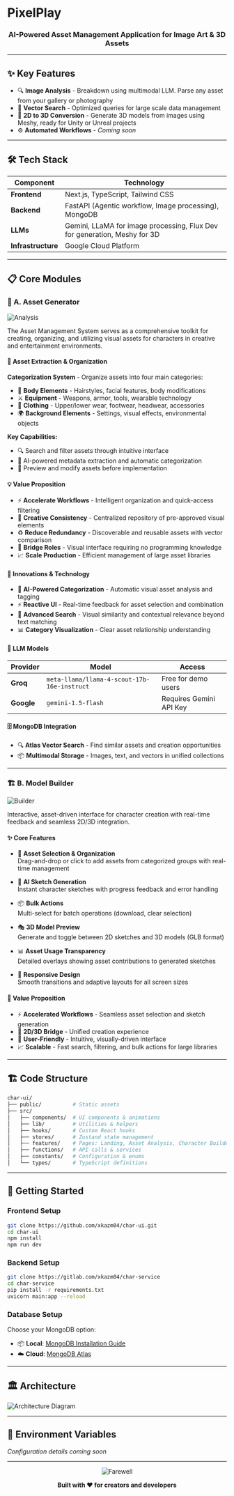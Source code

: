 # PixelPlay
<div align="center">
  <h3>AI-Powered Asset Management Application for Image Art & 3D Assets</h3>
</div>

---

## ✨ Key Features

- 🔍 **Image Analysis** - Breakdown using multimodal LLM. Parse any asset from your gallery or photography
- 🔎 **Vector Search** - Optimized queries for large scale data management
- 🎯 **2D to 3D Conversion** - Generate 3D models from images using Meshy, ready for Unity or Unreal projects
- ⚙️ **Automated Workflows** - *Coming soon*

---

## 🛠 Tech Stack

| Component | Technology |
|-----------|------------|
| **Frontend** | Next.js, TypeScript, Tailwind CSS |
| **Backend** | FastAPI (Agentic workflow, Image processing), MongoDB |
| **LLMs** | Gemini, LLaMA for image processing, Flux Dev for generation, Meshy for 3D |
| **Infrastructure** | Google Cloud Platform |

---

## 📋 Core Modules

### 🎨 A. Asset Generator

![Analysis](public/landing/superman_extract.gif)

The Asset Management System serves as a comprehensive toolkit for creating, organizing, and utilizing visual assets for characters in creative and entertainment environments.

#### 📂 Asset Extraction & Organization

**Categorization System** - Organize assets into four main categories:

- 👤 **Body Elements** - Hairstyles, facial features, body modifications
- ⚔️ **Equipment** - Weapons, armor, tools, wearable technology  
- 👕 **Clothing** - Upper/lower wear, footwear, headwear, accessories
- 🌍 **Background Elements** - Settings, visual effects, environmental objects

**Key Capabilities:**
- 🔍 Search and filter assets through intuitive interface
- 🤖 AI-powered metadata extraction and automatic categorization
- 👀 Preview and modify assets before implementation

#### 💡 Value Proposition

- ⚡ **Accelerate Workflows** - Intelligent organization and quick-access filtering
- 🎯 **Creative Consistency** - Centralized repository of pre-approved visual elements
- ♻️ **Reduce Redundancy** - Discoverable and reusable assets with vector comparison
- 🔗 **Bridge Roles** - Visual interface requiring no programming knowledge
- 📈 **Scale Production** - Efficient management of large asset libraries

#### 🚀 Innovations & Technology

- 🧠 **AI-Powered Categorization** - Automatic visual asset analysis and tagging
- ⚡ **Reactive UI** - Real-time feedback for asset selection and combination
- 🔎 **Advanced Search** - Visual similarity and contextual relevance beyond text matching
- 📊 **Category Visualization** - Clear asset relationship understanding

#### 🤖 LLM Models

| Provider | Model | Access |
|----------|-------|--------|
| **Groq** | `meta-llama/llama-4-scout-17b-16e-instruct` | Free for demo users |
| **Google** | `gemini-1.5-flash` | Requires Gemini API Key |

#### 🗄️ MongoDB Integration

- 🔍 **Atlas Vector Search** - Find similar assets and creation opportunities
- 📦 **Multimodal Storage** - Images, text, and vectors in unified collections

---

### 🏗️ B. Model Builder

![Builder](public/landing/jinx_generate.gif)

Interactive, asset-driven interface for character creation with real-time feedback and seamless 2D/3D integration.

#### ✨ Core Features

- 🎯 **Asset Selection & Organization**  
  Drag-and-drop or click to add assets from categorized groups with real-time management

- 🎨 **AI Sketch Generation**  
  Instant character sketches with progress feedback and error handling

- 📦 **Bulk Actions**  
  Multi-select for batch operations (download, clear selection)

- 🎭 **3D Model Preview**  
  Generate and toggle between 2D sketches and 3D models (GLB format)

- 📊 **Asset Usage Transparency**  
  Detailed overlays showing asset contributions to generated sketches

- 📱 **Responsive Design**  
  Smooth transitions and adaptive layouts for all screen sizes

#### 💎 Value Proposition

- ⚡ **Accelerated Workflows** - Seamless asset selection and sketch generation
- 🔄 **2D/3D Bridge** - Unified creation experience
- 👥 **User-Friendly** - Intuitive, visually-driven interface
- 📈 **Scalable** - Fast search, filtering, and bulk actions for large libraries

---

## 🏗️ Code Structure

```bash
char-ui/
├── public/          # Static assets
├── src/             
│   ├── components/  # UI components & animations
│   ├── lib/         # Utilities & helpers
│   ├── hooks/       # Custom React hooks
│   ├── stores/      # Zustand state management
│   ├── features/    # Pages: Landing, Asset Analysis, Character Builder
│   ├── functions/   # API calls & services
│   ├── constants/   # Configuration & enums
│   └── types/       # TypeScript definitions
```

---

## 🚀 Getting Started

### Frontend Setup

```bash
git clone https://github.com/xkazm04/char-ui.git
cd char-ui
npm install
npm run dev
```

### Backend Setup

```bash
git clone https://gitlab.com/xkazm04/char-service
cd char-service
pip install -r requirements.txt 
uvicorn main:app --reload
```

### Database Setup

Choose your MongoDB option:

- 📦 **Local**: [MongoDB Installation Guide](https://www.mongodb.com/docs/manual/installation/)
- ☁️ **Cloud**: [MongoDB Atlas](https://www.mongodb.com/docs/atlas/)

---

## 🏛️ Architecture

![Architecture Diagram](public/gifs/diagram.gif)

---

## 🔐 Environment Variables

*Configuration details coming soon*

---

<div align="center">

![Farewell](public/gifs/jinx_smile.gif)

**Built with ❤️ for creators and developers**

</div>